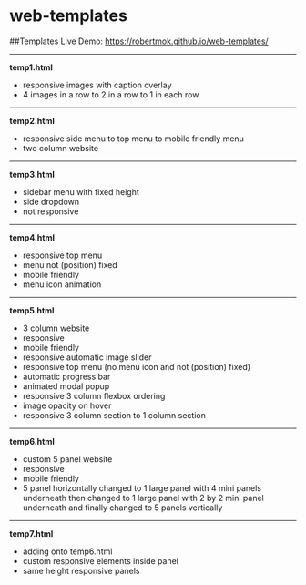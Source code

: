 # web-templates
##Templates Live Demo: https://robertmok.github.io/web-templates/

---

**temp1.html**
- responsive images with caption overlay
- 4 images in a row to 2 in a row to 1 in each row

---

**temp2.html**
- responsive side menu to top menu to mobile friendly menu
- two column website

---

**temp3.html**
- sidebar menu with fixed height
- side dropdown
- not responsive

---

**temp4.html**
- responsive top menu
- menu not (position) fixed
- mobile friendly
- menu icon animation

---

**temp5.html**
- 3 column website
- responsive 
- mobile friendly
- responsive automatic image slider
- responsive top menu (no menu icon and not (position) fixed)
- automatic progress bar
- animated modal popup
- responsive 3 column flexbox ordering 
- image opacity on hover
- responsive 3 column section to 1 column section  

---

**temp6.html**
- custom 5 panel website
- responsive
- mobile friendly
- 5 panel horizontally changed to 1 large panel with 4 mini panels underneath then changed to 1 large panel with 2 by 2 mini panel underneath and finally changed to 5 panels vertically

---

**temp7.html**
- adding onto temp6.html
- custom responsive elements inside panel
- same height responsive panels
